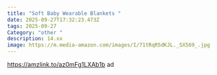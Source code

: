 ```yaml
---
title: "Soft Baby Wearable Blankets "
date: 2025-09-27T17:32:23.473Z
tags: 2025-09-27
Category: "other "
description: 14.xx
image: https://m.media-amazon.com/images/I/71tRqR5dKJL._SX569_.jpg
---
```

https://amzlink.to/az0mFg1LXAb1b  ad